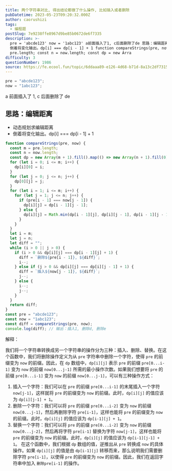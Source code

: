 ```yaml
---
title: 两个字符串对比, 得出结论都做了什么操作, 比如插入或者删除
pubDatetime: 2023-05-23T09:20:32.000Z
author: caorushizi
tags:
  - 编程题
postSlug: 7e9238ffe8967d9be85b0672de6f7335
description: >-
  pre = 'abcde123' now = '1abc123' a前面插入了1, c后面删除了de 思路：编辑距离 动态规划求编辑距离
  倒着将变化输出。dp[i] === dp[i - 1] + 1 function compareStrings(pre, now) { const m =
  pre.length; const n = now.length; const dp = new Arra
difficulty: 3
questionNumber: 1986
source: https://fe.ecool.fun/topic/6ddaaa89-e126-4d68-b71d-8a13c2df7315
---
```


```js
pre = "abcde123";
now = "1abc123";
```

a 前面插入了 1, c 后面删除了 de

## 思路：编辑距离

- 动态规划求编辑距离
- 倒着将变化输出。dp\[i\] === dp\[i - 1\] + 1

```js
function compareStrings(pre, now) {
  const m = pre.length;
  const n = now.length;
  const dp = new Array(m + 1).fill().map(() => new Array(n + 1).fill(0));
  for (let i = 0; i <= m; i++) {
    dp[i][0] = i;
  }
  for (let j = 0; j <= n; j++) {
    dp[0][j] = j;
  }
  for (let i = 1; i <= m; i++) {
    for (let j = 1; j <= n; j++) {
      if (pre[i - 1] === now[j - 1]) {
        dp[i][j] = dp[i - 1][j - 1];
      } else {
        dp[i][j] = Math.min(dp[i - 1][j], dp[i][j - 1], dp[i - 1][j - 1]) + 1;
      }
    }
  }
  let i = m;
  let j = n;
  let diff = "";
  while (i > 0 || j > 0) {
    if (i > 0 && dp[i][j] === dp[i - 1][j] + 1) {
      diff = `删除${pre[i - 1]}, ${diff}`;
      i--;
    } else if (j > 0 && dp[i][j] === dp[i][j - 1] + 1) {
      diff = `插入${now[j - 1]}, ${diff}`;
      j--;
    } else {
      i--;
      j--;
    }
  }
  return diff;
}
const pre = "abcde123";
const now = "1abc123";
const diff = compareStrings(pre, now);
console.log(diff); // 输出：插入1, 删除d, 删除e
```

解释：

我们将一个字符串转换成另一个字符串的操作分为三种：插入、删除、替换。在这个函数中，我们将删除操作定义为从 `pre` 字符串中删除一个字符，使得 `pre` 的前缀变为 `now` 的前缀。因此，在 `dp` 数组中，`dp[i][j]` 表示 `pre` 的前缀 `pre[0...i-1]` 变为 `now` 的前缀 `now[0...j-1]` 所需的最小操作次数。如果我们想要将 `pre` 的前缀 `pre[0...i-1]` 变为 `now` 的前缀 `now[0...j-1]`，可以有三种操作方式：

1. 插入一个字符：我们可以在 `pre` 的前缀 `pre[0...i-1]` 的末尾插入一个字符 `now[j-1]`，这样就将 `pre` 的前缀变为 `now` 的前缀。此时，`dp[i][j]` 的值应该为 `dp[i][j-1] + 1`。
2. 删除一个字符：我们可以将 `pre` 的前缀 `pre[0...i-2]` 变为 `now` 的前缀 `now[0...j-1]`，然后再删除字符 `pre[i-1]`，这样也能将 `pre` 的前缀变为 `now` 的前缀。此时，`dp[i][j]` 的值应该为 `dp[i-1][j] + 1`。
3. 替换一个字符：我们可以将 `pre` 的前缀 `pre[0...i-2]` 变为 `now` 的前缀 `now[0...j-2]`，然后再将字符 `pre[i-1]` 替换为字符 `now[j-1]`，这样也能将 `pre` 的前缀变为 `now` 的前缀。此时，`dp[i][j]` 的值应该为 `dp[i-1][j-1] + 1`。 在这个函数中，我们根据 `dp` 数组的值，逆推出从 `pre` 转换成 `now` 的具体操作。如果 `dp[i][j]` 的值是由 `dp[i-1][j]` 转移而来，那么说明我们需要删除字符 `pre[i-1]`，以使得 `pre` 的前缀变为 `now` 的前缀。因此，我们在返回字符串中加入 `删除pre[i-1]` 的操作。
